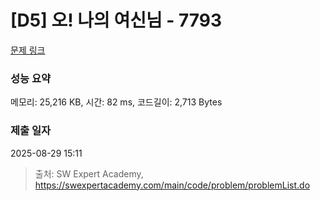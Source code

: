 # [D5] 오! 나의 여신님 - 7793 

[문제 링크](https://swexpertacademy.com/main/code/problem/problemDetail.do?contestProbId=AWsBQpPqMNMDFARG) 

### 성능 요약

메모리: 25,216 KB, 시간: 82 ms, 코드길이: 2,713 Bytes

### 제출 일자

2025-08-29 15:11



> 출처: SW Expert Academy, https://swexpertacademy.com/main/code/problem/problemList.do